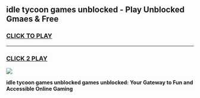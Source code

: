 
## idle tycoon games unblocked - Play Unblocked Gmaes & Free
<h3>
<a href="https://premium.freeplayer.one?title=idle_tycoon_games_unblocked&ref=20F">CLICK TO PLAY</a></h3>
<hr>

<h3>
<a href="https://premium.freeplayer.one?title=idle_tycoon_games_unblocked&ref=20F">CLICK 2 PLAY</a>
  
</h3>

<a href="https://premium.freeplayer.one?title=idle_tycoon_games_unblocked&ref=20F/"><img src="https://clearcache.store/games.png"></a>


**idle tycoon games unblocked games unblocked: Your Gateway to Fun and Accessible Online Gaming**
